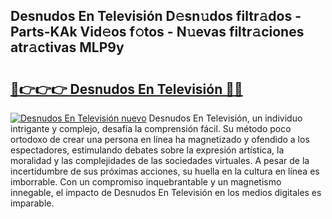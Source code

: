 ## Desnudos En Televisión D𝚎sn𝚞dos filtr𝚊dos - Parts-KAk Vid𝚎os f𝚘tos - N𝚞evas filtr𝚊ciones atr𝚊ctivas MLP9y

# <h2><a href="http://mb6b2qz.tromn.icu/?c=Desnudos+En+Televisi%c3%b3n">🔗👉👉👉 Desnudos En Televisión 🔗🔗</a></h2>

[![Desnudos En Televisión nuevo](https://i.imgur.com/pEAQMta.gif)](http://mb6b2qz.tromn.icu/?c=Desnudos+En+Televisi%c3%b3n)
Desnudos En Televisión, un individuo intrigante y complejo, desafía la comprensión fácil. Su método poco ortodoxo de crear una persona en línea ha magnetizado y ofendido a los espectadores, estimulando debates sobre la expresión artística, la moralidad y las complejidades de las sociedades virtuales. A pesar de la incertidumbre de sus próximas acciones, su huella en la cultura en línea es imborrable. Con un compromiso inquebrantable y un magnetismo innegable, el impacto de Desnudos En Televisión en los medios digitales es imparable.
